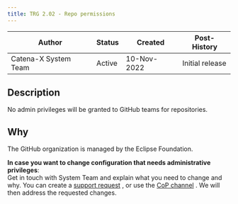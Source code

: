 ```yaml
---
title: TRG 2.02 - Repo permissions
---
```


| Author               | Status | Created      | Post-History    |
|----------------------|--------|--------------|-----------------|
| Catena-X System Team | Active | 10-Nov-2022  | Initial release |

## Description

No admin privileges will be granted to GitHub teams for repositories.

## Why

The GitHub organization is managed by the Eclipse Foundation.

__In case you want to change configuration that needs administrative privileges__:  
Get in touch with System Team and explain what you need to change and why. You can create
a [support request](https://jira.catena-x.net/secure/CreateIssueDetails!init.jspa?pid=10212&issuetype=10401&components=10401&priority=3&summary=blank%20template%20for%20any%20requirement&description=%0AGitHub%20user%3A%20_your_user_%0Ablank_template&labels=requirement-dependent)
, or use
the [CoP channel](https://teams.microsoft.com/l/channel/19%3a9a3c4a05a3514d07b973c13e7b468709%40thread.tacv2/CX%2520-%2520CoP%2520DevSecOps?groupId=17b1a2dc-67fb-4a49-a2ed-dd1344321439&tenantId=1ad22c6d-2f08-4f05-a0ba-e17f6ce88380)
. We will then address the requested changes.

